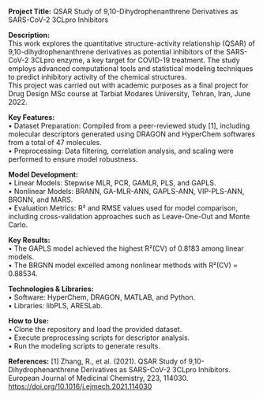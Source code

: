 **Project Title:** QSAR Study of 9,10-Dihydrophenanthrene Derivatives as SARS-CoV-2 3CLpro Inhibitors

**Description:** <br />
This work explores the quantitative structure-activity relationship (QSAR) of 9,10-dihydrophenanthrene derivatives as potential inhibitors of the SARS-CoV-2 3CLpro enzyme, a key target for COVID-19 treatment. The study employs advanced computational tools and statistical modeling techniques to predict inhibitory activity of the chemical structures. <br />
This project was carried out with academic purposes as a final project for Drug Design MSc course at Tarbiat Modares University, Tehran, Iran, June 2022.

**Key Features:** <br />
  • Dataset Preparation: Compiled from a peer-reviewed study [1], including molecular descriptors generated using DRAGON and HyperChem softwares from a total of 47 molecules. <br />
  • Preprocessing: Data filtering, correlation analysis, and scaling were performed to ensure model robustness.

**Model Development:** <br />
  • Linear Models: Stepwise MLR, PCR, GAMLR, PLS, and GAPLS. <br />
  • Nonlinear Models: BRANN, GA-MLR-ANN, GAPLS-ANN, VIP-PLS-ANN, BRGNN, and MARS. <br />
  • Evaluation Metrics: R² and RMSE values used for model comparison, including cross-validation approaches such as Leave-One-Out and Monte Carlo. 

**Key Results:** <br />
  • The GAPLS model achieved the highest R²(CV) of 0.8183 among linear models. <br />
  • The BRGNN model excelled among nonlinear methods with R²(CV) = 0.88534.

**Technologies & Libraries:** <br />
  • Software: HyperChem, DRAGON, MATLAB, and Python. <br />
  • Libraries: libPLS, ARESLab.

**How to Use:** <br />
  • Clone the repository and load the provided dataset. <br />
  • Execute preprocessing scripts for descriptor analysis. <br />
  • Run the modeling scripts to generate results.

**References:**
[1] Zhang, R., et al. (2021). QSAR Study of 9,10-Dihydrophenanthrene Derivatives as SARS-CoV-2 3CLpro Inhibitors. European Journal of Medicinal Chemistry, 223, 114030. https://doi.org/10.1016/j.ejmech.2021.114030





